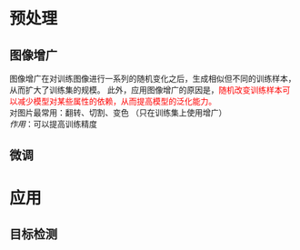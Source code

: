# 预处理
## 图像增广
图像增广在对训练图像进行一系列的随机变化之后，生成相似但不同的训练样本，从而扩大了训练集的规模。
此外，应用图像增广的原因是，<span style="color:red">随机改变训练样本可以减少模型对某些属性的依赖，从而提高模型的泛化能力。</span>  
对图片最常用：翻转、切割、变色 （只在训练集上使用增广）   
*作用*：可以提高训练精度

## 微调

# 应用
## 目标检测